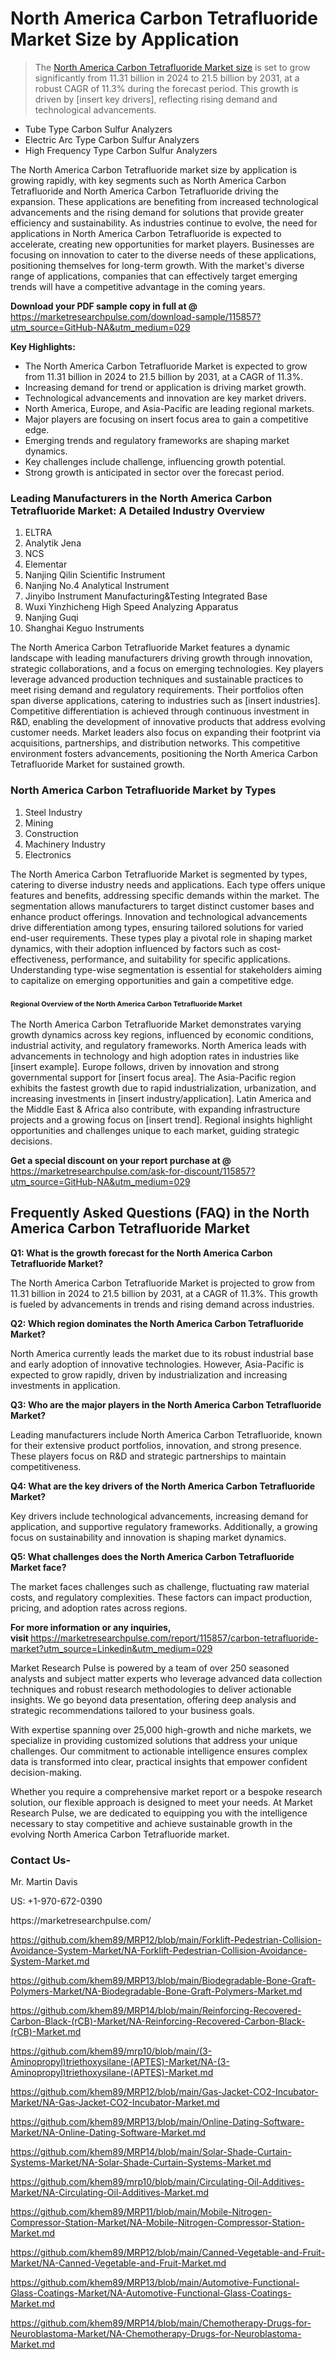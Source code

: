 <h1>North America Carbon Tetrafluoride Market&nbsp;Size by Application</h1><blockquote><p>The <a href="https://marketresearchpulse.com/download-sample/115857?utm_source=GitHub-NA&amp;utm_medium=029">North America Carbon Tetrafluoride Market size</a> is set to grow significantly from 11.31 billion in 2024 to 21.5 billion by 2031, at a robust CAGR of 11.3% during the forecast period. This growth is driven by [insert key drivers], reflecting rising demand and technological advancements.</p></blockquote><ul><li>Tube Type Carbon Sulfur Analyzers<li> Electric Arc Type Carbon Sulfur Analyzers<li> High Frequency Type Carbon Sulfur Analyzers</li></ul><p>The North America Carbon Tetrafluoride market size by application is growing rapidly, with key segments such as North America Carbon Tetrafluoride and North America Carbon Tetrafluoride driving the expansion. These applications are benefiting from increased technological advancements and the rising demand for solutions that provide greater efficiency and sustainability. As industries continue to evolve, the need for applications in North America Carbon Tetrafluoride is expected to accelerate, creating new opportunities for market players. Businesses are focusing on innovation to cater to the diverse needs of these applications, positioning themselves for long-term growth. With the market's diverse range of applications, companies that can effectively target emerging trends will have a competitive advantage in the coming years.</p><p><strong>Download your PDF sample copy in full at @ </strong><a href="https://marketresearchpulse.com/download-sample/115857?utm_source=GitHub-NA&amp;utm_medium=029">https://marketresearchpulse.com/download-sample/115857?utm_source=GitHub-NA&amp;utm_medium=029</a></p><p><strong>Key Highlights: </strong></p><ul><li>The North America Carbon Tetrafluoride Market is expected to grow from 11.31 billion in 2024 to 21.5 billion by 2031, at a CAGR of 11.3%.</li><li>Increasing demand for trend or application is driving market growth.</li><li>Technological advancements and innovation are key market drivers.</li><li>North America, Europe, and Asia-Pacific are leading regional markets.</li><li>Major players are focusing on insert focus area to gain a competitive edge.</li><li>Emerging trends and regulatory frameworks are shaping market dynamics.</li><li>Key challenges include challenge, influencing growth potential.</li><li>Strong growth is anticipated in sector over the forecast period.</li></ul><h3>Leading Manufacturers in the North America Carbon Tetrafluoride Market: A Detailed Industry Overview</h3><ol><li>ELTRA</li><li>Analytik Jena</li><li>NCS</li><li>Elementar</li><li>Nanjing Qilin Scientific Instrument</li><li>Nanjing No.4 Analytical Instrument</li><li>Jinyibo Instrument Manufacturing&Testing Integrated Base</li><li>Wuxi Yinzhicheng High Speed Analyzing Apparatus</li><li>Nanjing Guqi</li><li>Shanghai Keguo Instruments</li></ol><div class="flex max-w-full flex-col flex-grow"><div class="min-h-8 text-message flex w-full flex-col items-end gap-2 whitespace-normal break-words [.text-message+&amp;]:mt-5" dir="auto" data-message-author-role="assistant" data-message-id="fd8432e4-4910-450d-b182-61b7bfb0a01f" data-message-model-slug="gpt-4o"><div class="flex w-full flex-col gap-1 empty:hidden first:pt-[3px]"><div class="markdown prose w-full break-words dark:prose-invert light"><p>The North America Carbon Tetrafluoride Market features a dynamic landscape with leading manufacturers driving growth through innovation, strategic collaborations, and a focus on emerging technologies. Key players leverage advanced production techniques and sustainable practices to meet rising demand and regulatory requirements. Their portfolios often span diverse applications, catering to industries such as [insert industries]. Competitive differentiation is achieved through continuous investment in R&amp;D, enabling the development of innovative products that address evolving customer needs. Market leaders also focus on expanding their footprint via acquisitions, partnerships, and distribution networks. This competitive environment fosters advancements, positioning the North America Carbon Tetrafluoride Market for sustained growth.</p></div></div></div></div><h3>North America Carbon Tetrafluoride Market by Types</h3><ol><li>Steel Industry<li> Mining<li> Construction<li> Machinery Industry<li> Electronics</li></ol><div class="flex max-w-full flex-col flex-grow"><div class="min-h-8 text-message flex w-full flex-col items-end gap-2 whitespace-normal break-words [.text-message+&amp;]:mt-5" dir="auto" data-message-author-role="assistant" data-message-id="084470be-0bb7-4664-bddf-5156b4f41249" data-message-model-slug="gpt-4o-mini"><div class="flex w-full flex-col gap-1 empty:hidden first:pt-[3px]"><div class="markdown prose w-full break-words dark:prose-invert light"><p>The North America Carbon Tetrafluoride Market is segmented by types, catering to diverse industry needs and applications. Each type offers unique features and benefits, addressing specific demands within the market. The segmentation allows manufacturers to target distinct customer bases and enhance product offerings. Innovation and technological advancements drive differentiation among types, ensuring tailored solutions for varied end-user requirements. These types play a pivotal role in shaping market dynamics, with their adoption influenced by factors such as cost-effectiveness, performance, and suitability for specific applications. Understanding type-wise segmentation is essential for stakeholders aiming to capitalize on emerging opportunities and gain a competitive edge.</p></div></div></div></div><h3><span style="font-size: 11px;">Regional Overview of the North America Carbon Tetrafluoride Market</span></h3><div class="flex max-w-full flex-col flex-grow"><div class="min-h-8 text-message flex w-full flex-col items-end gap-2 whitespace-normal break-words [.text-message+&amp;]:mt-5" dir="auto" data-message-author-role="assistant" data-message-id="e9038762-ce64-4e30-91c9-9bd413514231" data-message-model-slug="gpt-4o-mini"><div class="flex w-full flex-col gap-1 empty:hidden first:pt-[3px]"><div class="markdown prose w-full break-words dark:prose-invert light"><p>The North America Carbon Tetrafluoride Market demonstrates varying growth dynamics across key regions, influenced by economic conditions, industrial activity, and regulatory frameworks. North America leads with advancements in technology and high adoption rates in industries like [insert example]. Europe follows, driven by innovation and strong governmental support for [insert focus area]. The Asia-Pacific region exhibits the fastest growth due to rapid industrialization, urbanization, and increasing investments in [insert industry/application]. Latin America and the Middle East &amp; Africa also contribute, with expanding infrastructure projects and a growing focus on [insert trend]. Regional insights highlight opportunities and challenges unique to each market, guiding strategic decisions.</p></div></div></div></div><p><strong>Get a special discount on your report purchase at @ </strong><a href="https://marketresearchpulse.com/ask-for-discount/115857?utm_source=GitHub-NA&amp;utm_medium=029">https://marketresearchpulse.com/ask-for-discount/115857?utm_source=GitHub-NA&amp;utm_medium=029</a></p><h2>Frequently Asked Questions (FAQ) in the North America Carbon Tetrafluoride Market</h2><p><strong>Q1: What is the growth forecast for the North America Carbon Tetrafluoride Market?</strong></p><p>The North America Carbon Tetrafluoride Market is projected to grow from 11.31 billion in 2024 to 21.5 billion by 2031, at a CAGR of 11.3%. This growth is fueled by advancements in trends and rising demand across industries.</p><p><strong>Q2: Which region dominates the North America Carbon Tetrafluoride Market?</strong></p><p>North America currently leads the market due to its robust industrial base and early adoption of innovative technologies. However, Asia-Pacific is expected to grow rapidly, driven by industrialization and increasing investments in application.</p><p><strong>Q3: Who are the major players in the North America Carbon Tetrafluoride Market?</strong></p><p>Leading manufacturers include North America Carbon Tetrafluoride, known for their extensive product portfolios, innovation, and strong presence. These players focus on R&amp;D and strategic partnerships to maintain competitiveness.</p><p><strong>Q4: What are the key drivers of the North America Carbon Tetrafluoride Market?</strong></p><p>Key drivers include technological advancements, increasing demand for application, and supportive regulatory frameworks. Additionally, a growing focus on sustainability and innovation is shaping market dynamics.</p><p><strong>Q5: What challenges does the North America Carbon Tetrafluoride Market face?</strong></p><p>The market faces challenges such as challenge, fluctuating raw material costs, and regulatory complexities. These factors can impact production, pricing, and adoption rates across regions.</p><p><strong>For more information or any inquiries, visit&nbsp;</strong><a href="https://marketresearchpulse.com/report/115857/carbon-tetrafluoride-market?utm_source=Linkedin&utm_medium=029">https://marketresearchpulse.com/report/115857/carbon-tetrafluoride-market?utm_source=Linkedin&utm_medium=029</a></p><p>Market Research Pulse is powered by a team of over 250 seasoned analysts and subject matter experts who leverage advanced data collection techniques and robust research methodologies to deliver actionable insights. We go beyond data presentation, offering deep analysis and strategic recommendations tailored to your business goals.</p><p>With expertise spanning over 25,000 high-growth and niche markets, we specialize in providing customized solutions that address your unique challenges. Our commitment to actionable intelligence ensures complex data is transformed into clear, practical insights that empower confident decision-making.</p><p>Whether you require a comprehensive market report or a bespoke research solution, our flexible approach is designed to meet your needs. At Market Research Pulse, we are dedicated to equipping you with the intelligence necessary to stay competitive and achieve sustainable growth in the evolving North America Carbon Tetrafluoride market.</p><h3><strong>Contact Us-</strong></h3><p>Mr. Martin Davis</p><p>US: +1-970-672-0390</p><p>https://marketresearchpulse.com/</p><p><a href="https://github.com/khem89/MRP12/blob/main/Forklift-Pedestrian-Collision-Avoidance-System-Market/NA-Forklift-Pedestrian-Collision-Avoidance-System-Market.md">https://github.com/khem89/MRP12/blob/main/Forklift-Pedestrian-Collision-Avoidance-System-Market/NA-Forklift-Pedestrian-Collision-Avoidance-System-Market.md</a></p><p><a href="https://github.com/khem89/MRP13/blob/main/Biodegradable-Bone-Graft-Polymers-Market/NA-Biodegradable-Bone-Graft-Polymers-Market.md">https://github.com/khem89/MRP13/blob/main/Biodegradable-Bone-Graft-Polymers-Market/NA-Biodegradable-Bone-Graft-Polymers-Market.md</a></p><p><a href="https://github.com/khem89/MRP14/blob/main/Reinforcing-Recovered-Carbon-Black-(rCB)-Market/NA-Reinforcing-Recovered-Carbon-Black-(rCB)-Market.md">https://github.com/khem89/MRP14/blob/main/Reinforcing-Recovered-Carbon-Black-(rCB)-Market/NA-Reinforcing-Recovered-Carbon-Black-(rCB)-Market.md</a></p><p><a href="https://github.com/khem89/mrp10/blob/main/(3-Aminopropyl)triethoxysilane-(APTES)-Market/NA-(3-Aminopropyl)triethoxysilane-(APTES)-Market.md">https://github.com/khem89/mrp10/blob/main/(3-Aminopropyl)triethoxysilane-(APTES)-Market/NA-(3-Aminopropyl)triethoxysilane-(APTES)-Market.md</a></p><p><a href="https://github.com/khem89/MRP12/blob/main/Gas-Jacket-CO2-Incubator-Market/NA-Gas-Jacket-CO2-Incubator-Market.md">https://github.com/khem89/MRP12/blob/main/Gas-Jacket-CO2-Incubator-Market/NA-Gas-Jacket-CO2-Incubator-Market.md</a></p><p><a href="https://github.com/khem89/MRP13/blob/main/Online-Dating-Software-Market/NA-Online-Dating-Software-Market.md">https://github.com/khem89/MRP13/blob/main/Online-Dating-Software-Market/NA-Online-Dating-Software-Market.md</a></p><p><a href="https://github.com/khem89/MRP14/blob/main/Solar-Shade-Curtain-Systems-Market/NA-Solar-Shade-Curtain-Systems-Market.md">https://github.com/khem89/MRP14/blob/main/Solar-Shade-Curtain-Systems-Market/NA-Solar-Shade-Curtain-Systems-Market.md</a></p><p><a href="https://github.com/khem89/mrp10/blob/main/Circulating-Oil-Additives-Market/NA-Circulating-Oil-Additives-Market.md">https://github.com/khem89/mrp10/blob/main/Circulating-Oil-Additives-Market/NA-Circulating-Oil-Additives-Market.md</a></p><p><a href="https://github.com/khem89/MRP11/blob/main/Mobile-Nitrogen-Compressor-Station-Market/NA-Mobile-Nitrogen-Compressor-Station-Market.md">https://github.com/khem89/MRP11/blob/main/Mobile-Nitrogen-Compressor-Station-Market/NA-Mobile-Nitrogen-Compressor-Station-Market.md</a></p><p><a href="https://github.com/khem89/MRP12/blob/main/Canned-Vegetable-and-Fruit-Market/NA-Canned-Vegetable-and-Fruit-Market.md">https://github.com/khem89/MRP12/blob/main/Canned-Vegetable-and-Fruit-Market/NA-Canned-Vegetable-and-Fruit-Market.md</a></p><p><a href="https://github.com/khem89/MRP13/blob/main/Automotive-Functional-Glass-Coatings-Market/NA-Automotive-Functional-Glass-Coatings-Market.md">https://github.com/khem89/MRP13/blob/main/Automotive-Functional-Glass-Coatings-Market/NA-Automotive-Functional-Glass-Coatings-Market.md</a></p><p><a href="https://github.com/khem89/MRP14/blob/main/Chemotherapy-Drugs-for-Neuroblastoma-Market/NA-Chemotherapy-Drugs-for-Neuroblastoma-Market.md">https://github.com/khem89/MRP14/blob/main/Chemotherapy-Drugs-for-Neuroblastoma-Market/NA-Chemotherapy-Drugs-for-Neuroblastoma-Market.md</a></p>
